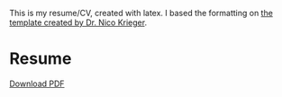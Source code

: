 This is my resume/CV, created with latex. I based the formatting on
[the template created by Dr. Nico Krieger](https://github.com/GiantMolecularCloud/my-resume).

# Resume
[Download PDF](https://github.com/slashme/CV/raw/main/resume.pdf)

